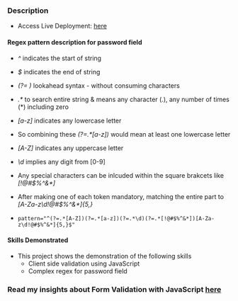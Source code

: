 ### Description

- Access Live Deployment: [here](https://kesava-karri.github.io/the-odin-project/javascript/intermediate-js/client-side-form-validation-w-js/form-validation-using-only-js/index.html)

#### Regex pattern description for password field

- _^_ indicates the start of string
- _$_ indicates the end of string

- _(?= )_ lookahead syntax - without consuming characters
- _.\*_ to search entire string & means any character (.), any number of times (\*) including zero
- _[a-z]_ indicates any lowercase letter
- So combining these _(?=.\*[a-z])_ would mean at least one lowercase letter

- _[A-Z]_ indicates any uppercase letter
- _\d_ implies any digit from [0-9]
- Any special characters can be inlcuded within the square brakcets like _[!@#$%^&*]_
- After making one of each token mandatory, matching the entire part to _[A-Za-z\d!@#$%^&*]{5,}_

- `pattern="^(?=.*[A-Z])(?=.*[a-z])(?=.*\d)(?=.*[!@#$%^&*])[A-Za-z\d!@#$%^&*]{5,}$"`

#### Skills Demonstrated

- This project shows the demonstration of the following skills
  - Client side validation using JavaScript
  - Complex regex for password field

### Read my insights about Form Validation with JavaScript [here](https://www.showwcase.com/article/43988/day-25-intermediate-js-form-validation-constraint-validation-api)
